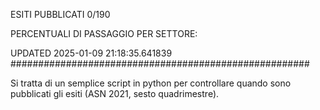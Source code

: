 ESITI PUBBLICATI 0/190 

PERCENTUALI DI PASSAGGIO PER SETTORE:

UPDATED 2025-01-09 21:18:35.641839
###################################################### 

Si tratta di un semplice script in python per controllare quando sono pubblicati gli esiti (ASN 2021, sesto quadrimestre).

